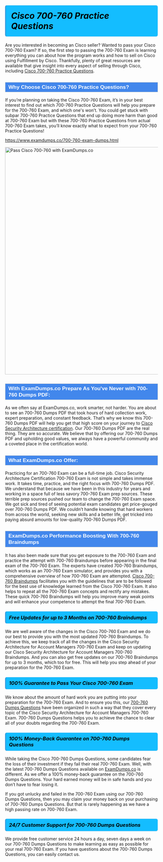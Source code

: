 <h1>                <strong><span style="display: block; color: #000000; background: #14BDFF; border: 0.5px solid #AED6F1; border-left: 3px solid #3498DB; padding: .6em; border-radius: 6px;">                     <em>Cisco 700-760 <span class="exam_variation">Practice Questions</span> </em>                </span></strong>            </h1>                        <p>Are you interested in becoming an Cisco seller? Wanted to pass your Cisco 700-760 Exam? If so, the first step to passing the 700-760 Exam is             learning everything you can about how the program works and how to sell on Cisco using Fulfillment by Cisco. Thankfully, plenty of great resources             are available that give insight into every aspect of selling through Cisco, including <a href="https://www.examdumps.co/700-760-exam-dumps.html">Cisco 700-760 <span class="exam_variation">Practice Questions</span></a>.</p>                        <h2 style="background: #4287ec; border: 1px solid #cccccc; padding: 5px 10px;">                <span style="color: #ffffff;">                    <span style="font-size: 11pt;">                        <span style="line-height: normal;">                            <span style="font-family: Calibri,sans-serif;">                                <strong>                                    <span style="font-size: 13.0pt;">Why Choose Cisco 700-760 <span class="exam_variation">Practice Questions</span>?</span>                                </strong>                            </span>                        </span>                    </span>                </span>            </h2>                        <p>If you’re planning on taking the Cisco 700-760 Exam, it’s in your best interest to find out which 700-760 <span class="exam_variation">Practice Questions</span> will help you prepare for the 700-760 Exam,             and which one's won’t. You could get stuck with subpar 700-760 <span class="exam_variation">Practice Questions</span> that end up doing more harm than good at 700-760 Exam but with these 700-760 <span class="exam_variation">Practice Questions</span>             from actual 700-760 Exam takes, you’ll know exactly what to expect from your 700-760 <span class="exam_variation">Practice Questions</span>!</p>                                    <p><a href="https://www.examdumps.co/700-760-exam-dumps.html">https://www.examdumps.co/700-760-exam-dumps.html</a></p>                        <p><a href="https://www.examdumps.co/"><img src="https://www.examdumps.co//images/banners/big-sale-20-percent-discount-offer-examdumps.jpg" class="postImage" alt="Pass Cisco 700-760 with ExamDumps.co" width="750"></a></p>                                        <h2 style="background: #4287ec; border: 1px solid #cccccc; padding: 5px 10px;">                <span style="color: #ffffff;">                    <span style="font-size: 11pt;">                        <span style="line-height: normal;">                            <span style="font-family: Calibri,sans-serif;">                                <strong>                                    <span style="font-size: 13.0pt;">With ExamDumps.co Prepare As You've Never with 700-760 <span class="exam_variation2">Dumps PDF</span>:</span>                                </strong>                            </span>                        </span>                    </span>                </span>            </h2>                        <p>As we often say at ExamDumps.co, work smarter, not harder. You are about to see an 700-760 <span class="exam_variation2">Dumps PDF</span> that took hours of hard collection work,             expert preparation, and constant feedback. That’s why we know this 700-760 <span class="exam_variation2">Dumps PDF</span> will help you get that high score on your journey to             <a href="https://www.examdumps.co/cisco-security-architecture-exam-dumps.html">Cisco Security Architecture certification</a>. Our 700-760 <span class="exam_variation2">Dumps PDF</span> are the real thing. They are so accurate. We believe that by offering             our 700-760 <span class="exam_variation2">Dumps PDF</span> and upholding good values, we always have a powerful community and a coveted place in the certification world.</p>                        <h2 style="background: #4287ec; border: 1px solid #cccccc; padding: 5px 10px;">                <span style="color: #ffffff;">                    <span style="font-size: 11pt;">                        <span style="line-height: normal;">                            <span style="font-family: Calibri,sans-serif;">                                <strong>                                    <span style="font-size: 13.0pt;">What ExamDumps.co Offer:</span>                                </strong>                            </span>                        </span>                    </span>                </span>            </h2>                        <p>Practicing for an 700-760 Exam can be a full-time job. Cisco Security Architecture Certification 700-760 Exam is not simple and takes immense work.             It takes time, practice, and the right focus with 700-760 <span class="exam_variation2">Dumps PDF</span>. We understand that because we have been in this industry for years and working in a             space full of less savory 700-760 Exam prep sources. These terrible prep sources pushed our team to change the 700-760 Exam space. We got sick and             tired of seeing potential exam candidates get price-gouged over 700-760 <span class="exam_variation2">Dumps PDF</span>. We couldn’t handle knowing that hard workers from across the world,             seeking new skills and a better life, get tricked into paying absurd amounts for low-quality 700-760 <span class="exam_variation2">Dumps PDF</span>.</p>                        <h2 style="background: #4287ec; border: 1px solid #cccccc; padding: 5px 10px;">                <span style="color: #ffffff;">                    <span style="font-size: 11pt;">                        <span style="line-height: normal;">                            <span style="font-family: Calibri,sans-serif;">                                <strong>                                    <span style="font-size: 13.0pt;">ExamDumps.co Performance Boosting With 700-760 <span class="exam_variation3">Braindumps</span></span>                                </strong>                            </span>                        </span>                    </span>                </span>            </h2>                        <p>It has also been made sure that you get exposure to the 700-760 Exam and practice the attempt with 700-760 <span class="exam_variation3">Braindumps</span> before appearing in             the final exam of the 700-760 Exam. The experts have created 700-760 <span class="exam_variation3">Braindumps</span>, which works as an 700-760 Exam simulator, and provides you with             a comprehensive overview of how 700-760 Exam are attempted. <a href="https://www.examdumps.co/cisco-exam-dumps.html">Cisco 700-760 <span class="exam_variation3">Braindumps</span></a> facilitates you with the guidelines that are to be followed             for the best use of knowledge learned from the Cisco 700-760 Exam. It also helps to repeat all the 700-760 Exam concepts and rectify any mistakes.             These quick 700-760 <span class="exam_variation3">Braindumps</span> will help you improve many weak points and will enhance your competence to attempt the final 700-760 Exam.</p>                        <h3>                <strong>                    <span style="display: block; color: #000000; background: #14BDFF; border: 0.5px solid #AED6F1; border-left: 3px solid #3498DB; padding: .6em; border-radius: 6px;">                        <em>Free Updates for up to 3 Months on 700-760 <span class="exam_variation3">Braindumps</span></em>                    </span>                </strong>            </h3>                        <p>We are well aware of the changes in the Cisco 700-760 Exam and we do our best to provide you with the most updated 700-760 <span class="exam_variation3">Braindumps</span>.             To achieve this, we keep track of all the changes in the Cisco Security Architecture for Account Managers 700-760 Exam and keep on updating our             Cisco Security Architecture for Account Managers 700-760 <span class="exam_variation3">Braindumps</span>. And you can also get free updates on our 700-760 <span class="exam_variation3">Braindumps</span> for up to 3 months,             which too for free. This will help you step ahead of your preparation for the 700-760 Exam.</p>                        <h3>                <strong>                    <span style="display: block; color: #000000; background: #14BDFF; border: 0.5px solid #AED6F1; border-left: 3px solid #3498DB; padding: .6em; border-radius: 6px;">                        <em>100% Guarantee to Pass Your Cisco 700-760 Exam</em>                    </span>                </strong>            </h3>                        <p>We know about the amount of hard work you are putting into your preparation for the 700-760 Exam. And to ensure you this, our <a href="https://www.examdumps.co/700-760-exam-dumps.html">700-760 <span class="exam_variation4">Dumps Questions</span></a>             have been organized in such a way that they cover every topic of the Cisco Security Architecture for Account Managers 700-760 Exam. 700-760 <span class="exam_variation4">Dumps Questions</span>             helps you to achieve the chance to clear all of your doubts regarding the 700-760 Exam.</p>                        <h3>                <strong>                    <span style="display: block; color: #000000; background: #14BDFF; border: 0.5px solid #AED6F1; border-left: 3px solid #3498DB; padding: .6em; border-radius: 6px;">                        <em>100% Money-Back Guarantee on 700-760 <span class="exam_variation4">Dumps Questions</span> </em>                    </span>                </strong>            </h3>                        <p>While taking the Cisco 700-760 <span class="exam_variation4">Dumps Questions</span>, some candidates fear the loss of their investment if they fail their real 700-760 Exam. Well, with the latest             700-760 <span class="exam_variation4">Dumps Questions</span> available on <a href="https://www.examdumps.co/cisco-security-architecture-exam-dumps.html">ExamDumps.co</a> is different. As we offer a 100% money-back guarantee on the 700-760 <span class="exam_variation4">Dumps Questions</span>. Your hard earned money will be             in safe hands and you don’t have to fear losing it.</p>                        <p>If you got unlucky and failed in the 700-760 Exam using our 700-760 <span class="exam_variation4">Dumps Questions</span>, then you may claim your money back on your purchasing of 700-760 <span class="exam_variation4">Dumps Questions</span>.             But that is rarely happening as we have a high passing rate on 700-760 Exam.</p>                        <h3>                <strong>                    <span style="display: block; color: #000000; background: #14BDFF; border: 0.5px solid #AED6F1; border-left: 3px solid #3498DB; padding: .6em; border-radius: 6px;">                        <em>24/7 Customer Support for 700-760 <span class="exam_variation4">Dumps Questions</span></em>                    </span>                </strong>            </h3>                        <p>We provide free customer service 24 hours a day, seven days a week on our 700-760 <span class="exam_variation4">Dumps Questions</span> to make learning as easy as possible for your             real 700-760 Exam. If you have questions about the 700-760 <span class="exam_variation4">Dumps Questions</span>, you can easily contact us.</p>                    
